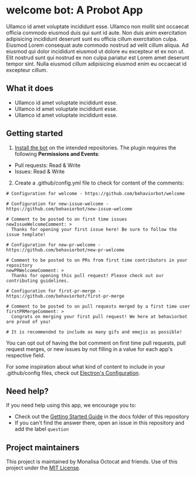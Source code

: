 # welcome bot: A Probot App

Ullamco id amet voluptate incididunt esse. Ullamco non mollit sint occaecat officia commodo eiusmod duis qui sunt id aute. Non duis anim exercitation adipisicing incididunt deserunt sunt eu officia cillum exercitation culpa. Eiusmod Lorem consequat aute commodo nostrud ad velit cillum aliqua. Ad eiusmod qui dolor incididunt eiusmod ut dolore eu excepteur et ex non ut. Elit nostrud sunt qui nostrud ex non culpa pariatur est Lorem amet deserunt tempor sint. Nulla eiusmod cillum adipisicing eiusmod enim eu occaecat id excepteur cillum. 

## What it does

* Ullamco id amet voluptate incididunt esse. 
* Ullamco id amet voluptate incididunt esse. 
* Ullamco id amet voluptate incididunt esse. 

## Getting started

1. [Install the bot](https://github.com/apps/welcome) on the intended repositories. The plugin requires the following **Permissions and Events**:

- Pull requests: Read & Write
- Issues: Read & Write

2. Create a .github/config.yml file to check for content of the comments:

```
# Configuration for welcome - https://github.com/behaviorbot/welcome

# Configuration for new-issue-welcome - https://github.com/behaviorbot/new-issue-welcome

# Comment to be posted to on first time issues
newIssueWelcomeComment: >
  Thanks for opening your first issue here! Be sure to follow the issue template!

# Configuration for new-pr-welcome - https://github.com/behaviorbot/new-pr-welcome

# Comment to be posted to on PRs from first time contributors in your repository
newPRWelcomeComment: >
  Thanks for opening this pull request! Please check out our contributing guidelines.

# Configuration for first-pr-merge - https://github.com/behaviorbot/first-pr-merge

# Comment to be posted to on pull requests merged by a first time user
firstPRMergeComment: >
  Congrats on merging your first pull request! We here at behaviorbot are proud of you!

# It is recommended to include as many gifs and emojis as possible!
```

You can opt out of having the bot comment on first time pull requests, pull request merges, or new issues by not filling in a value for each app's respective field.

For some inspiration about what kind of content to include in your .github/config files, check out [Electron's Configuration](https://github.com/electron/electron/blob/master/.github/config.yml).

## Need help?

If you need help using this app, we encourage you to:

- Check out the [Getting Started Guide](docs/getting-started.md) in the docs folder of this repository
- If you can't find the answer there, open an issue in this repository and add the label `question`

## Project maintainers

This project is maintained by Monalisa Octocat and friends. Use of this project under the [MIT License](LICENSE.md).

